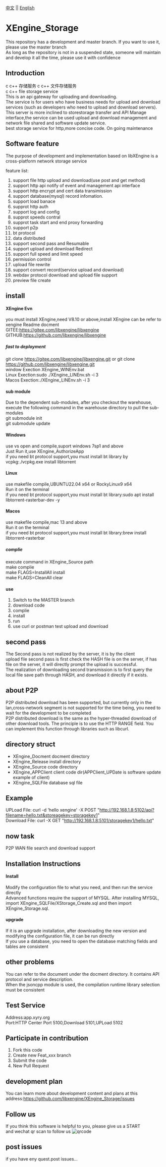 [中文](README.md) ||  [English](README.en.md)  
# XEngine_Storage
This repository has a development and master branch. If you want to use it, please use the master branch  
As long as the repository is not in a suspended state, someone will maintain and develop it all the time, please use it with confidence  

## Introduction
c c++ 存储服务 c c++ 文件存储服务  
c c++ file storage service  
This is an api gateway for uploading and downloading.  
The service is for users who have business needs for upload and download services (such as developers who need to upload and download servers).  
This server is more inclined to storestorage transfer and API Manage interface,the service can be used upload and download management and network file shared and software update service.  
best storage service for http,more concise code. On going maintenance  

## Software feature
The purpose of development and implementation based on libXEngine is a cross-platform network storage service  

feature list:  
1. support file http upload and download(use post and get method)  
2. support http api notify of event and management api interface  
3. support http encrypt and cert data transimission  
4. support database(mysql) record infomation.  
5. support load banace  
6. supprot http auth  
7. support log and config  
8. supprot speeds contral  
9. supprot task start and end proxy forwarding  
10. support p2p  
11. bt protocol  
12. data distributed  
13. support second pass and Resumable   
14. support upload and download Redirect  
15. support full speed and limit speed
16. permission control
17. upload file rewrite
18. support convert record(service upload and download)
19. webdav protocol download and upload file support
20. preview file create

## install

#### XEngine Evn
you must install XEngine,need V8.10 or above,install XEngine can be refer to xengine Readme docment  
GITEE:https://gitee.com/libxengine/libxengine  
GITHUB:https://github.com/libxengine/libxengine

##### fast to deployment 
git clone https://gitee.com/libxengine/libxengine.git or git clone https://github.com/libxengine/libxengine.git  
window Exection XEngine_WINEnv.bat   
Linux Exection:sudo ./XEngine_LINEnv.sh -i 3  
Macos Exection:./XEngine_LINEnv.sh -i 3

#### sub module
Due to the dependent sub-modules, after you checkout the warehouse, execute the following command in the warehouse directory to pull the sub-modules  
git submodule init  
git submodule update  

#### Windows
use vs open and compile,suport windows 7sp1 and above  
Just Run it,use XEngine_AuthorizeApp  
if you need bt protocol support,you must install bt library by vcpkg:./vcpkg.exe install libtorrent

#### Linux
use makefile compile,UBUNTU22.04 x64 or RockyLinux9 x64  
Run it on the terminal  
if you need bt protocol support,you must install bt library:sudo apt install libtorrent-rasterbar-dev -y

#### Macos
use makefile compile,mac 13 and above  
Run it on the terminal  
if you need bt protocol support,you must install bt library:brew install libtorrent-rasterbar

##### complie
execute command in XEngine_Source path  
make complie  
make FLAGS=InstallAll install  
make FLAGS=CleanAll clear  

#### use

1.  Switch to the MASTER branch
2.  download code
3.  complie
4.  install
5.  run
6.  use curl or postman test upload and download  

## second pass
The Second pass is not realized by the server, it is by the client  
upload file second pass is first check the HASH file is on the server, if has file on the server, it will directly prompt the upload is successful.  
The realization of downloading second transmission is to first query the local file save path through HASH, and download it directly if it exists.

## about P2P
P2P distributed download has been supported, but currently only in the lan,cross-network segment is not supported for the time being, you need to wait for the development to be completed  
P2P distributed download is the same as the hyper-threaded download of other download tools. The principle is to use the HTTP RANGE field. You can implement this function through libraries such as libcurl.  

## directory struct
- XEngine_Docment   docment directory
- XEngine_Release   install directory
- XEngine_Source    code    directory  
- XEngine_APPClient client  code dir(APPClient_UPDate is software update example of client)  
- XEngine_SQLFile   database sql file

## Example
UPLoad File:   curl -d 'hello xengine' -X POST "http://192.168.1.8:5102/api?filename=hello.txt&storeagekey=storagekey1"  
Download File: curl -X GET "http://192.168.1.8:5101/storagekey1/hello.txt"  

## now task
P2P WAN file search and download support  

## Installation Instructions
#### Install
Modify the configuration file to what you need, and then run the service directly  
Advanced functions require the support of MYSQL. After installing MYSQL, import XEngine_SQLFile/XStorage_Create.sql and then import XEngine_Storage.sql.
#### upgrade
If it is an upgrade installation, after downloading the new version and modifying the configuration file, it can be run directly  
If you use a database, you need to open the database matching fields and tables are consistent

## other problems   
You can refer to the document under the docment directory. It contains API protocol and service description.  
When the jsoncpp module is used, the compilation runtime library selection must be consistent  

## Test Service
Address:app.xyry.org  
Port:HTTP Center Port 5100,Download 5101,UPLoad 5102  

## Participate in contribution

1. Fork this code
2. Create new Feat_xxx branch
3. Submit the code
4. New Pull Request

## development plan
You can learn more about development content and plans at this address:https://github.com/libxengine/XEngine_Storage/issues

## Follow us
If you think this software is helpful to you, please give us a START  
and wechat qr scan to follow us 
![qrcode](https://www.xyry.org/qrcode.jpg)

## post issues

if you have eny quest.post issues...
